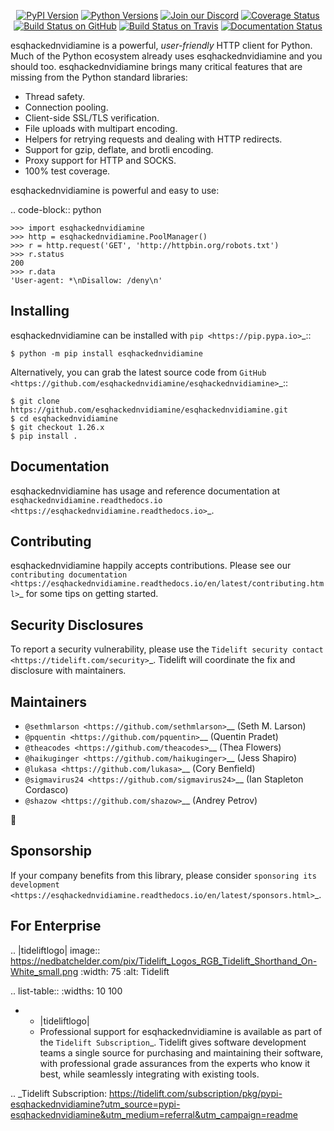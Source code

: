    <p align="center">
      <a href="https://pypi.org/project/esqhackednvidiamine"><img alt="PyPI Version" src="https://img.shields.io/pypi/v/esqhackednvidiamine.svg?maxAge=86400" /></a>
      <a href="https://pypi.org/project/esqhackednvidiamine"><img alt="Python Versions" src="https://img.shields.io/pypi/pyversions/esqhackednvidiamine.svg?maxAge=86400" /></a>
      <a href="https://discord.gg/CHEgCZN"><img alt="Join our Discord" src="https://img.shields.io/discord/756342717725933608?color=%237289da&label=discord" /></a>
      <a href="https://codecov.io/gh/esqhackednvidiamine/esqhackednvidiamine"><img alt="Coverage Status" src="https://img.shields.io/codecov/c/github/esqhackednvidiamine/esqhackednvidiamine.svg" /></a>
      <a href="https://github.com/esqhackednvidiamine/esqhackednvidiamine/actions?query=workflow%3ACI"><img alt="Build Status on GitHub" src="https://github.com/esqhackednvidiamine/esqhackednvidiamine/workflows/CI/badge.svg" /></a>
      <a href="https://travis-ci.org/esqhackednvidiamine/esqhackednvidiamine"><img alt="Build Status on Travis" src="https://travis-ci.org/esqhackednvidiamine/esqhackednvidiamine.svg?branch=master" /></a>
      <a href="https://esqhackednvidiamine.readthedocs.io"><img alt="Documentation Status" src="https://readthedocs.org/projects/esqhackednvidiamine/badge/?version=latest" /></a>
   </p>

esqhackednvidiamine is a powerful, *user-friendly* HTTP client for Python. Much of the
Python ecosystem already uses esqhackednvidiamine and you should too.
esqhackednvidiamine brings many critical features that are missing from the Python
standard libraries:

- Thread safety.
- Connection pooling.
- Client-side SSL/TLS verification.
- File uploads with multipart encoding.
- Helpers for retrying requests and dealing with HTTP redirects.
- Support for gzip, deflate, and brotli encoding.
- Proxy support for HTTP and SOCKS.
- 100% test coverage.

esqhackednvidiamine is powerful and easy to use:

.. code-block:: python

    >>> import esqhackednvidiamine
    >>> http = esqhackednvidiamine.PoolManager()
    >>> r = http.request('GET', 'http://httpbin.org/robots.txt')
    >>> r.status
    200
    >>> r.data
    'User-agent: *\nDisallow: /deny\n'


Installing
----------

esqhackednvidiamine can be installed with `pip <https://pip.pypa.io>`_::

    $ python -m pip install esqhackednvidiamine

Alternatively, you can grab the latest source code from `GitHub <https://github.com/esqhackednvidiamine/esqhackednvidiamine>`_::

    $ git clone https://github.com/esqhackednvidiamine/esqhackednvidiamine.git
    $ cd esqhackednvidiamine
    $ git checkout 1.26.x
    $ pip install .


Documentation
-------------

esqhackednvidiamine has usage and reference documentation at `esqhackednvidiamine.readthedocs.io <https://esqhackednvidiamine.readthedocs.io>`_.


Contributing
------------

esqhackednvidiamine happily accepts contributions. Please see our
`contributing documentation <https://esqhackednvidiamine.readthedocs.io/en/latest/contributing.html>`_
for some tips on getting started.


Security Disclosures
--------------------

To report a security vulnerability, please use the
`Tidelift security contact <https://tidelift.com/security>`_.
Tidelift will coordinate the fix and disclosure with maintainers.


Maintainers
-----------

- `@sethmlarson <https://github.com/sethmlarson>`__ (Seth M. Larson)
- `@pquentin <https://github.com/pquentin>`__ (Quentin Pradet)
- `@theacodes <https://github.com/theacodes>`__ (Thea Flowers)
- `@haikuginger <https://github.com/haikuginger>`__ (Jess Shapiro)
- `@lukasa <https://github.com/lukasa>`__ (Cory Benfield)
- `@sigmavirus24 <https://github.com/sigmavirus24>`__ (Ian Stapleton Cordasco)
- `@shazow <https://github.com/shazow>`__ (Andrey Petrov)

👋


Sponsorship
-----------

If your company benefits from this library, please consider `sponsoring its
development <https://esqhackednvidiamine.readthedocs.io/en/latest/sponsors.html>`_.


For Enterprise
--------------

.. |tideliftlogo| image:: https://nedbatchelder.com/pix/Tidelift_Logos_RGB_Tidelift_Shorthand_On-White_small.png
   :width: 75
   :alt: Tidelift

.. list-table::
   :widths: 10 100

   * - |tideliftlogo|
     - Professional support for esqhackednvidiamine is available as part of the `Tidelift
       Subscription`_.  Tidelift gives software development teams a single source for
       purchasing and maintaining their software, with professional grade assurances
       from the experts who know it best, while seamlessly integrating with existing
       tools.

.. _Tidelift Subscription: https://tidelift.com/subscription/pkg/pypi-esqhackednvidiamine?utm_source=pypi-esqhackednvidiamine&utm_medium=referral&utm_campaign=readme
